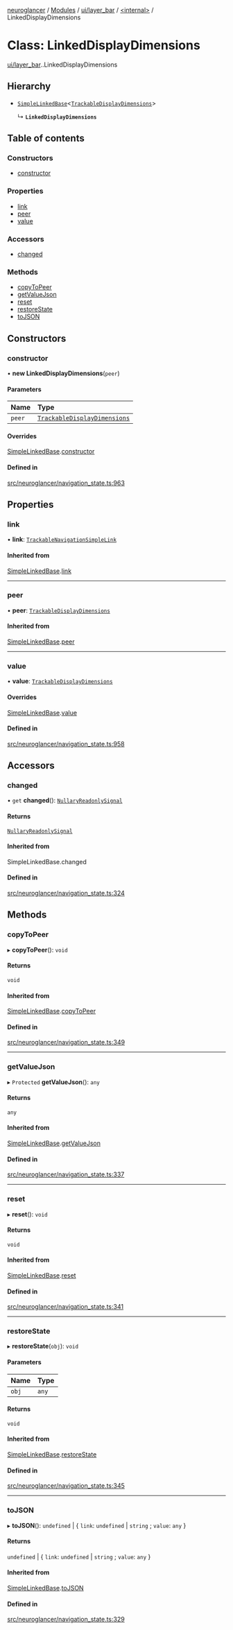 [neuroglancer](../README.md) / [Modules](../modules.md) / [ui/layer\_bar](../modules/ui_layer_bar.md) / [<internal\>](../modules/ui_layer_bar._internal_.md) / LinkedDisplayDimensions

# Class: LinkedDisplayDimensions

[ui/layer_bar](../modules/ui_layer_bar.md).[<internal>](../modules/ui_layer_bar._internal_.md).LinkedDisplayDimensions

## Hierarchy

- [`SimpleLinkedBase`](ui_layer_bar._internal_.SimpleLinkedBase.md)<[`TrackableDisplayDimensions`](annotation_polygon._internal_.TrackableDisplayDimensions.md)\>

  ↳ **`LinkedDisplayDimensions`**

## Table of contents

### Constructors

- [constructor](ui_layer_bar._internal_.LinkedDisplayDimensions.md#constructor)

### Properties

- [link](ui_layer_bar._internal_.LinkedDisplayDimensions.md#link)
- [peer](ui_layer_bar._internal_.LinkedDisplayDimensions.md#peer)
- [value](ui_layer_bar._internal_.LinkedDisplayDimensions.md#value)

### Accessors

- [changed](ui_layer_bar._internal_.LinkedDisplayDimensions.md#changed)

### Methods

- [copyToPeer](ui_layer_bar._internal_.LinkedDisplayDimensions.md#copytopeer)
- [getValueJson](ui_layer_bar._internal_.LinkedDisplayDimensions.md#getvaluejson)
- [reset](ui_layer_bar._internal_.LinkedDisplayDimensions.md#reset)
- [restoreState](ui_layer_bar._internal_.LinkedDisplayDimensions.md#restorestate)
- [toJSON](ui_layer_bar._internal_.LinkedDisplayDimensions.md#tojson)

## Constructors

### constructor

• **new LinkedDisplayDimensions**(`peer`)

#### Parameters

| Name | Type |
| :------ | :------ |
| `peer` | [`TrackableDisplayDimensions`](annotation_polygon._internal_.TrackableDisplayDimensions.md) |

#### Overrides

[SimpleLinkedBase](ui_layer_bar._internal_.SimpleLinkedBase.md).[constructor](ui_layer_bar._internal_.SimpleLinkedBase.md#constructor)

#### Defined in

[src/neuroglancer/navigation_state.ts:963](https://github.com/ActiveBrainAtlas2/neuroglancer/blob/1beb5d34/src/neuroglancer/navigation_state.ts#L963)

## Properties

### link

• **link**: [`TrackableNavigationSimpleLink`](ui_layer_bar._internal_.TrackableNavigationSimpleLink.md)

#### Inherited from

[SimpleLinkedBase](ui_layer_bar._internal_.SimpleLinkedBase.md).[link](ui_layer_bar._internal_.SimpleLinkedBase.md#link)

___

### peer

• **peer**: [`TrackableDisplayDimensions`](annotation_polygon._internal_.TrackableDisplayDimensions.md)

#### Inherited from

[SimpleLinkedBase](ui_layer_bar._internal_.SimpleLinkedBase.md).[peer](ui_layer_bar._internal_.SimpleLinkedBase.md#peer)

___

### value

• **value**: [`TrackableDisplayDimensions`](annotation_polygon._internal_.TrackableDisplayDimensions.md)

#### Overrides

[SimpleLinkedBase](ui_layer_bar._internal_.SimpleLinkedBase.md).[value](ui_layer_bar._internal_.SimpleLinkedBase.md#value)

#### Defined in

[src/neuroglancer/navigation_state.ts:958](https://github.com/ActiveBrainAtlas2/neuroglancer/blob/1beb5d34/src/neuroglancer/navigation_state.ts#L958)

## Accessors

### changed

• `get` **changed**(): [`NullaryReadonlySignal`](../modules/util_signal.md#nullaryreadonlysignal)

#### Returns

[`NullaryReadonlySignal`](../modules/util_signal.md#nullaryreadonlysignal)

#### Inherited from

SimpleLinkedBase.changed

#### Defined in

[src/neuroglancer/navigation_state.ts:324](https://github.com/ActiveBrainAtlas2/neuroglancer/blob/1beb5d34/src/neuroglancer/navigation_state.ts#L324)

## Methods

### copyToPeer

▸ **copyToPeer**(): `void`

#### Returns

`void`

#### Inherited from

[SimpleLinkedBase](ui_layer_bar._internal_.SimpleLinkedBase.md).[copyToPeer](ui_layer_bar._internal_.SimpleLinkedBase.md#copytopeer)

#### Defined in

[src/neuroglancer/navigation_state.ts:349](https://github.com/ActiveBrainAtlas2/neuroglancer/blob/1beb5d34/src/neuroglancer/navigation_state.ts#L349)

___

### getValueJson

▸ `Protected` **getValueJson**(): `any`

#### Returns

`any`

#### Inherited from

[SimpleLinkedBase](ui_layer_bar._internal_.SimpleLinkedBase.md).[getValueJson](ui_layer_bar._internal_.SimpleLinkedBase.md#getvaluejson)

#### Defined in

[src/neuroglancer/navigation_state.ts:337](https://github.com/ActiveBrainAtlas2/neuroglancer/blob/1beb5d34/src/neuroglancer/navigation_state.ts#L337)

___

### reset

▸ **reset**(): `void`

#### Returns

`void`

#### Inherited from

[SimpleLinkedBase](ui_layer_bar._internal_.SimpleLinkedBase.md).[reset](ui_layer_bar._internal_.SimpleLinkedBase.md#reset)

#### Defined in

[src/neuroglancer/navigation_state.ts:341](https://github.com/ActiveBrainAtlas2/neuroglancer/blob/1beb5d34/src/neuroglancer/navigation_state.ts#L341)

___

### restoreState

▸ **restoreState**(`obj`): `void`

#### Parameters

| Name | Type |
| :------ | :------ |
| `obj` | `any` |

#### Returns

`void`

#### Inherited from

[SimpleLinkedBase](ui_layer_bar._internal_.SimpleLinkedBase.md).[restoreState](ui_layer_bar._internal_.SimpleLinkedBase.md#restorestate)

#### Defined in

[src/neuroglancer/navigation_state.ts:345](https://github.com/ActiveBrainAtlas2/neuroglancer/blob/1beb5d34/src/neuroglancer/navigation_state.ts#L345)

___

### toJSON

▸ **toJSON**(): `undefined` \| { `link`: `undefined` \| `string` ; `value`: `any`  }

#### Returns

`undefined` \| { `link`: `undefined` \| `string` ; `value`: `any`  }

#### Inherited from

[SimpleLinkedBase](ui_layer_bar._internal_.SimpleLinkedBase.md).[toJSON](ui_layer_bar._internal_.SimpleLinkedBase.md#tojson)

#### Defined in

[src/neuroglancer/navigation_state.ts:329](https://github.com/ActiveBrainAtlas2/neuroglancer/blob/1beb5d34/src/neuroglancer/navigation_state.ts#L329)
